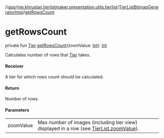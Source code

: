 //[app](../../../index.md)/[me.khruslan.tierlistmaker.presentation.utils.tierlist](../index.md)/[TierListBitmapGeneratorImpl](index.md)/[getRowsCount](get-rows-count.md)

# getRowsCount

private fun [Tier](../../me.khruslan.tierlistmaker.data.models.tierlist/-tier/index.md).[getRowsCount](get-rows-count.md)(zoomValue: [Int](https://kotlinlang.org/api/latest/jvm/stdlib/kotlin/-int/index.html)): [Int](https://kotlinlang.org/api/latest/jvm/stdlib/kotlin/-int/index.html)

Calculates number of rows that [Tier](../../me.khruslan.tierlistmaker.data.models.tierlist/-tier/index.md) takes.

#### Receiver

A tier for which rows count should be calculated.

#### Return

Number of rows.

#### Parameters

| | |
|---|---|
| zoomValue | Max number of images (including tier view) displayed in a row (see [TierList.zoomValue](../../me.khruslan.tierlistmaker.data.models.tierlist/-tier-list/zoom-value.md)). |
